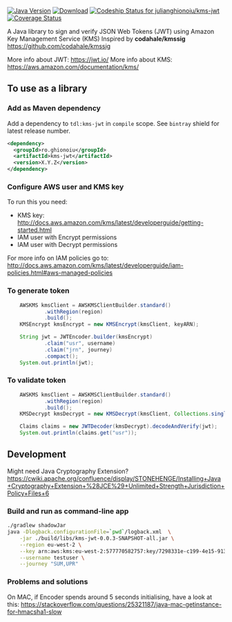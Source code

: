 [![Java Version](http://img.shields.io/badge/Java-1.8-blue.svg)](http://www.oracle.com/technetwork/java/javase/downloads/jdk8-downloads-2133151.html)
[![Download](https://api.bintray.com/packages/julianghionoiu/maven/kms-jwt/images/download.svg)](https://bintray.com/julianghionoiu/maven/kms-jwt/_latestVersion)
[![Codeship Status for julianghionoiu/kms-jwt](https://img.shields.io/codeship/5a667980-2af8-0135-70bf-3ade48bf5979/master.svg)](https://codeship.com/projects/224001)
[![Coverage Status](https://coveralls.io/repos/github/julianghionoiu/kms-jwt/badge.svg?branch=master)](https://coveralls.io/github/julianghionoiu/kms-jwt?branch=master)

A Java library to sign and verify JSON Web Tokens (JWT) using Amazon Key Management Service (KMS)
Inspired by **codahale/kmssig** https://github.com/codahale/kmssig



More info about JWT: https://jwt.io/
More info about KMS: https://aws.amazon.com/documentation/kms/

## To use as a library

### Add as Maven dependency

Add a dependency to `tdl:kms-jwt` in `compile` scope. See `bintray` shield for latest release number.
```xml
<dependency>
  <groupId>ro.ghionoiu</groupId>
  <artifactId>kms-jwt</artifactId>
  <version>X.Y.Z</version>
</dependency>
```

### Configure AWS user and KMS key

To run this you need:
* KMS key: http://docs.aws.amazon.com/kms/latest/developerguide/getting-started.html
* IAM user with Encrypt permissions
* IAM user with Decrypt permissions

For more info on IAM policies go to: http://docs.aws.amazon.com/kms/latest/developerguide/iam-policies.html#aws-managed-policies

### To generate token

```java
    AWSKMS kmsClient = AWSKMSClientBuilder.standard()
            .withRegion(region)
            .build();
    KMSEncrypt kmsEncrypt = new KMSEncrypt(kmsClient, keyARN);

    String jwt = JWTEncoder.builder(kmsEncrypt)
            .claim("usr", username)
            .claim("jrn", journey)
            .compact();
    System.out.println(jwt);
```

### To validate token

```java
    AWSKMS kmsClient = AWSKMSClientBuilder.standard()
            .withRegion(region)
            .build();
    KMSDecrypt kmsDecrypt = new KMSDecrypt(kmsClient, Collections.singleton(keyARN));

    Claims claims = new JWTDecoder(kmsDecrypt).decodeAndVerify(jwt);
    System.out.println(claims.get("usr"));
```

## Development

Might need Java Cryptography Extension?
https://cwiki.apache.org/confluence/display/STONEHENGE/Installing+Java+Cryptography+Extension+%28JCE%29+Unlimited+Strength+Jurisdiction+Policy+Files+6

### Build and run as command-line app
```bash
./gradlew shadowJar
java -Dlogback.configurationFile=`pwd`/logback.xml  \
    -jar ./build/libs/kms-jwt-0.0.3-SNAPSHOT-all.jar \
    --region eu-west-2 \
    --key arn:aws:kms:eu-west-2:577770582757:key/7298331e-c199-4e15-9138-906d1c3d9363 \
    --username testuser \
    --journey "SUM,UPR"
```


### Problems and solutions

On MAC, if Encoder spends around 5 seconds initialising, have a look at this:
https://stackoverflow.com/questions/25321187/java-mac-getinstance-for-hmacsha1-slow